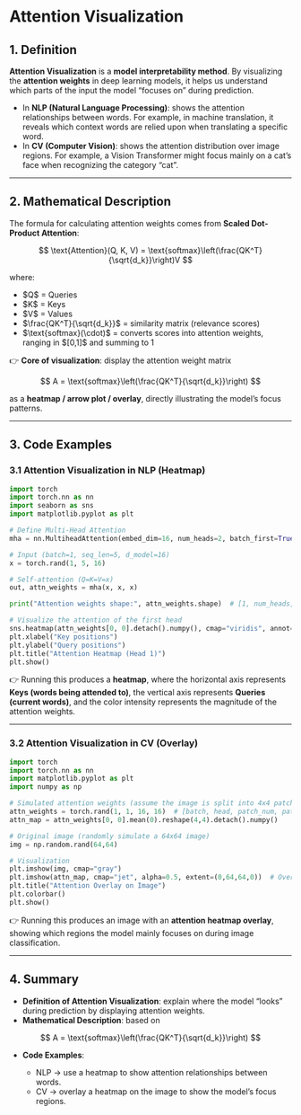 
# Attention Visualization

## 1. Definition

**Attention Visualization** is a **model interpretability method**. By visualizing the **attention weights** in deep learning models, it helps us understand which parts of the input the model “focuses on” during prediction.

* In **NLP (Natural Language Processing)**: shows the attention relationships between words. For example, in machine translation, it reveals which context words are relied upon when translating a specific word.
* In **CV (Computer Vision)**: shows the attention distribution over image regions. For example, a Vision Transformer might focus mainly on a cat’s face when recognizing the category “cat”.

---

## 2. Mathematical Description

The formula for calculating attention weights comes from **Scaled Dot-Product Attention**:

$$
\text{Attention}(Q, K, V) = \text{softmax}\left(\frac{QK^T}{\sqrt{d_k}}\right)V
$$

where:

* \$Q\$ = Queries
* \$K\$ = Keys
* \$V\$ = Values
* \$\frac{QK^T}{\sqrt{d\_k}}\$ = similarity matrix (relevance scores)
* \$\text{softmax}(\cdot)\$ = converts scores into attention weights, ranging in $\[0,1]\$ and summing to 1

👉 **Core of visualization**: display the attention weight matrix

$$
A = \text{softmax}\left(\frac{QK^T}{\sqrt{d_k}}\right)
$$

as a **heatmap / arrow plot / overlay**, directly illustrating the model’s focus patterns.

---

## 3. Code Examples

### 3.1 Attention Visualization in NLP (Heatmap)

```python
import torch
import torch.nn as nn
import seaborn as sns
import matplotlib.pyplot as plt

# Define Multi-Head Attention
mha = nn.MultiheadAttention(embed_dim=16, num_heads=2, batch_first=True)

# Input (batch=1, seq_len=5, d_model=16)
x = torch.rand(1, 5, 16)

# Self-attention (Q=K=V=x)
out, attn_weights = mha(x, x, x)

print("Attention weights shape:", attn_weights.shape)  # [1, num_heads, seq_len, seq_len]

# Visualize the attention of the first head
sns.heatmap(attn_weights[0, 0].detach().numpy(), cmap="viridis", annot=True)
plt.xlabel("Key positions")
plt.ylabel("Query positions")
plt.title("Attention Heatmap (Head 1)")
plt.show()
```

👉 Running this produces a **heatmap**, where the horizontal axis represents **Keys (words being attended to)**, the vertical axis represents **Queries (current words)**, and the color intensity represents the magnitude of the attention weights.

---

### 3.2 Attention Visualization in CV (Overlay)

```python
import torch
import torch.nn as nn
import matplotlib.pyplot as plt
import numpy as np

# Simulated attention weights (assume the image is split into 4x4 patches)
attn_weights = torch.rand(1, 1, 16, 16)  # [batch, head, patch_num, patch_num]
attn_map = attn_weights[0, 0].mean(0).reshape(4,4).detach().numpy()

# Original image (randomly simulate a 64x64 image)
img = np.random.rand(64,64)

# Visualization
plt.imshow(img, cmap="gray")
plt.imshow(attn_map, cmap="jet", alpha=0.5, extent=(0,64,64,0))  # Overlay attention
plt.title("Attention Overlay on Image")
plt.colorbar()
plt.show()
```

👉 Running this produces an image with an **attention heatmap overlay**, showing which regions the model mainly focuses on during image classification.

---

## 4. Summary

* **Definition of Attention Visualization**: explain where the model “looks” during prediction by displaying attention weights.
* **Mathematical Description**: based on

$$
A = \text{softmax}\left(\frac{QK^T}{\sqrt{d_k}}\right)
$$

* **Code Examples**:

  * NLP → use a heatmap to show attention relationships between words.
  * CV → overlay a heatmap on the image to show the model’s focus regions.


